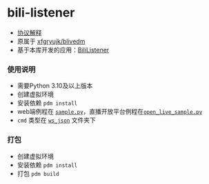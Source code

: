 # bili-listener

- [协议解释](https://open-live.bilibili.com/document/657d8e34-f926-a133-16c0-300c1afc6e6b)
- 原属于 [xfgryujk/blivedm](https://github.com/xfgryujk/blivedm)
- 基于本库开发的应用：[BiliListener](https://github.com/Shadow403/BiliListener)

### 使用说明

- 需要Python 3.10及以上版本
- 创建虚拟环境
- 安装依赖 `pdm install`
- web端例程在 [`sample.py`](./blivedm/test/example/sample.py)，直播开放平台例程在[`open_live_sample.py`](./blivedm/test/example/open_live_sample.py)
- `cmd` 类型在 [`ws_json`](./blivedm/test/ws_json/) 文件夹下

### 打包
- 创建虚拟环境
- 安装依赖 `pdm install`
- 打包 `pdm build`
